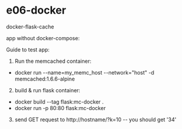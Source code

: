 # e06-docker
docker-flask-cache

app without docker-compose:

Guide to test app:
1. Run the memcached container:
- docker run --name=my_memc_host --network="host" -d memcached:1.6.6-alpine
2. build & run flask container:
- docker build --tag flask:mc-docker .
- docker run -p 80:80 flask:mc-docker
3. send GET request to http://hostname/?k=10 -- you should get '34'
